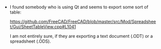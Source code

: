-   I found somebody who is using Qt and seems to export some sort of table:

    https://github.com/FreeCAD/FreeCAD/blob/master/src/Mod/Spreadsheet/Gui/SheetTableView.cpp#L1041

    I am not entirely sure, if they are exporting a text document (.ODT) or a spreadsheet (.ODS).
